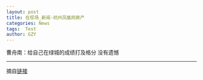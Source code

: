 ```yaml
---
layout: post
title: 在现场_新闻-杭州凤凰网房产
categories: News
tags:  Test
author: GZY
---
```


曹舟南：给自己在绿城的成绩打及格分 没有遗憾

*****

摘自[链接](http://hz.house.ifeng.com/news/piclive/)